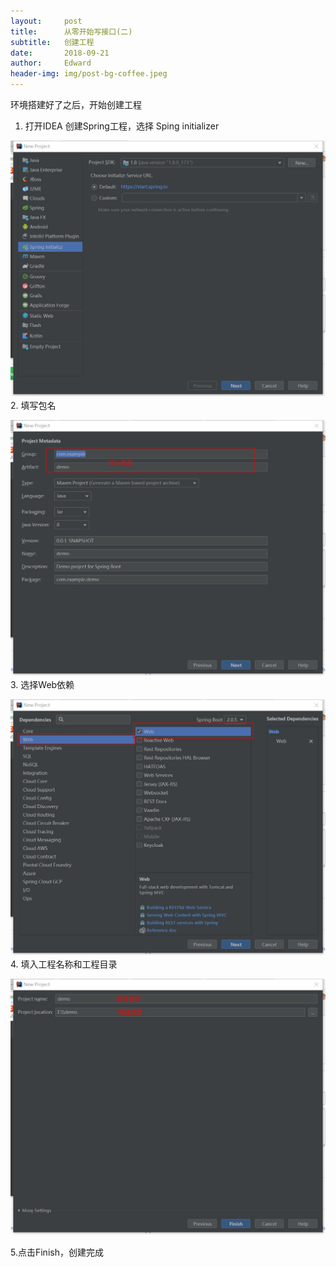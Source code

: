 ```yaml
---
layout:     post
title:      从零开始写接口(二)
subtitle:   创建工程
date:       2018-09-21
author:     Edward
header-img: img/post-bg-coffee.jpeg
---
```

环境搭建好了之后，开始创建工程
1. 打开IDEA 创建Spring工程，选择 Sping initializer  

![1](https://github.com/Edward-yfbx/Edward-yfbx.github.io/blob/master/img/idea1.jpg)
2. 填写包名  

![2](https://github.com/Edward-yfbx/Edward-yfbx.github.io/blob/master/img/idea2.jpg)
3. 选择Web依赖  

![3](https://github.com/Edward-yfbx/Edward-yfbx.github.io/blob/master/img/idea3.jpg)
4. 填入工程名称和工程目录  

![4](https://github.com/Edward-yfbx/Edward-yfbx.github.io/blob/master/img/idea4.jpg)

5.点击Finish，创建完成
